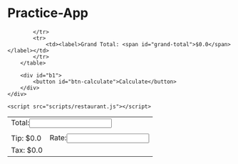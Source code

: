 # Practice-App
<!DOCTYPE html>
<html lang="en">
<head>
    <meta charset="UTF-8">
    <meta name="viewport" content="width=device-width, initial-scale=1.0">
    <meta http-equiv="X-UA-Compatible" content="ie=edge">
    <title>Restaurant Calculator</title>
    <link rel="stylesheet" type="text/css" href="css/style.css">
</head>
<body>
    <div id="main">
        <table class="c">
            <tr>
                <td colspan="3"><label for="total-field">Total:</label><input id="total-field" type="text" name="total-field"></td>
            </tr>
            <tr class="b">
            </tr>
                <td colspan="3"></td>
            <tr>
                <td><label>Tip: <span id="tip-amount">$0.0</span></label></td>
                <td><label for="rate-field">Rate:</label><input id="rate-field" type="text" name="rate-field" value="  "></td>
            </tr>
            <tr>
                <td><label>Tax: <span id="tax-amount">$0.0</span></label></td>
                
            </tr>
            <tr>
                <td><label>Grand Total: <span id="grand-total">$0.0</span></label></td>
            </tr>
        </table>
        
        <div id="b1">
            <button id="btn-calculate">Calculate</button>
        </div>
    </div>

    <script src="scripts/restaurant.js"></script>
</body>
</html>

